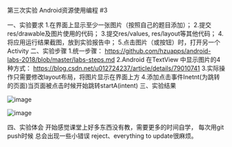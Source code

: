 第三次实验
Android资源使用编程 #3

一、实验要求
1.在界面上显示至少一张图片（按照自己的题目添加）；
2.提交res/drawable及图片使用的代码；
3.提交res/values, res/layout等其他代码；
4.将应用运行结果截图，放到实验报告中；
5.点击图片（或按钮）时，打开另一个Activity
二、实验步骤
1.统一步骤：
https://github.com/hzuapps/android-labs-2018/blob/master/labs-steps.md
2.Android 在TextView 中显示图片的4种方式：
https://blog.csdn.net/u012724237/article/details/79010741
3.实际操作只需要修改layout布局，将图片显示在界面上方
4.添加点击事件Inetnt(为跳转的页面)当页面被点击时候开始跳转startA(intent)
 三、实验结果

![image](https://github.com/zjy869827329/android-labs-2018/blob/master/soft1614080902115/%E8%BF%90%E8%A1%8C%E7%BB%93%E6%9E%9C.jpg)

![image](https://github.com/zjy869827329/android-labs-2018/blob/master/soft1614080902115/%E8%B7%B3%E8%BD%AC%E9%A1%B5%E9%9D%A2.jpg)

四、实验体会
开始感觉课堂上好多东西没有教，需要更多的时间自学，
每次用git push时候 总会出现一些小错误 reject、everything to update很麻烦。
